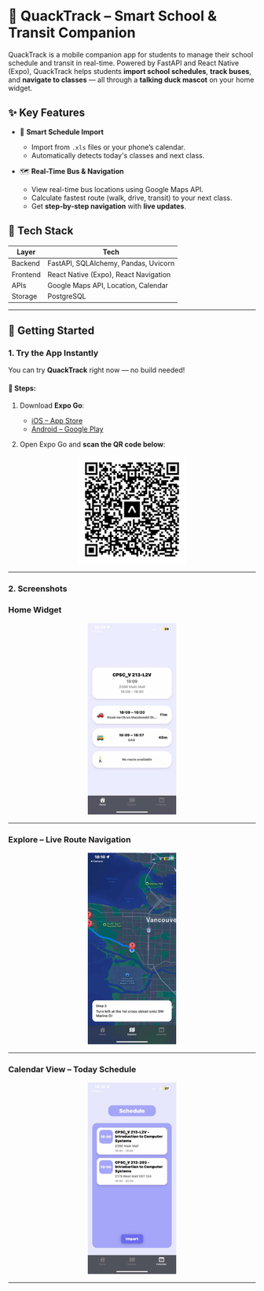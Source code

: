 # 🦆 QuackTrack – Smart School & Transit Companion

QuackTrack is a mobile companion app for students to manage their school schedule and transit in real-time. Powered by FastAPI and React Native (Expo), QuackTrack helps students **import school schedules**, **track buses**, and **navigate to classes** — all through a **talking duck mascot** on your home widget.

## ✨ Key Features

- 📅 **Smart Schedule Import**
  - Import from `.xls` files or your phone’s calendar.
  - Automatically detects today's classes and next class.

- 🗺️ **Real-Time Bus & Navigation**
  - View real-time bus locations using Google Maps API.
  - Calculate fastest route (walk, drive, transit) to your next class.
  - Get **step-by-step navigation** with **live updates**.

## 🧠 Tech Stack

| Layer     | Tech                                  |
|-----------|---------------------------------------|
| Backend   | FastAPI, SQLAlchemy, Pandas, Uvicorn  |
| Frontend  | React Native (Expo), React Navigation |
| APIs      | Google Maps API, Location, Calendar   |
| Storage   | PostgreSQL                            |

---

## 🚀 Getting Started

### 1. Try the App Instantly

You can try **QuackTrack** right now — no build needed!

#### 📲 Steps:

1. Download **Expo Go**:
   - [iOS – App Store](https://apps.apple.com/app/expo-go/id982107779)
   - [Android – Google Play](https://play.google.com/store/apps/details?id=host.exp.exponent)

2. Open Expo Go and **scan the QR code below**:

<p align="center">
  <img src="asset/eas-update.svg" width="220" alt="QR code to launch QuackTrack on Expo Go" />
</p>

---

### 2. Screenshots

### Home Widget

<p align="center">
  <img src="asset/screen-home.jpg" width="180" />
</p>

---

### Explore – Live Route Navigation

<p align="center">
  <img src="asset/screen-explore.jpg" width="180" />
</p>

---

### Calendar View – Today Schedule

<p align="center">
  <img src="asset/screen-calendar.jpg" width="180" />
</p>

---
